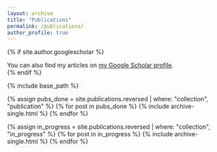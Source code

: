 ```yaml
---
layout: archive
title: "Publications"
permalink: /publications/
author_profile: true
---
```


{% if site.author.googlescholar %}
  <div class="wordwrap">You can also find my articles on <a href="{{site.author.googlescholar}}">my Google Scholar profile</a>.</div>
{% endif %}

{% include base_path %}


{% assign pubs_done = site.publications.reversed  | where: "collection", "publication" %}
{% for post in pubs_done %}
	  {% include archive-single.html %}
{% endfor %}

{% assign in_progress = site.publications.reversed  | where: "collection", "in_progress" %}
{% for post in in_progress %}
	  {% include archive-single.html %}
{% endfor %}
